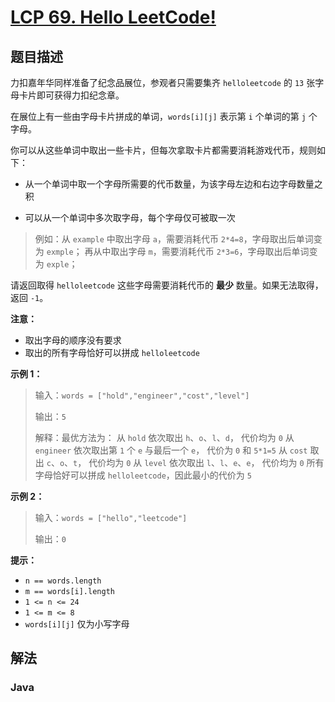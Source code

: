 # [LCP 69. Hello LeetCode!](https://leetcode.cn/problems/rMeRt2)

## 题目描述

<!-- 这里写题目描述 -->

力扣嘉年华同样准备了纪念品展位，参观者只需要集齐 `helloleetcode` 的 `13` 张字母卡片即可获得力扣纪念章。

在展位上有一些由字母卡片拼成的单词，`words[i][j]` 表示第 `i` 个单词的第 `j` 个字母。

你可以从这些单词中取出一些卡片，但每次拿取卡片都需要消耗游戏代币，规则如下：

-   从一个单词中取一个字母所需要的代币数量，为该字母左边和右边字母数量之积

-   可以从一个单词中多次取字母，每个字母仅可被取一次

> 例如：从 `example` 中取出字母 `a`，需要消耗代币 `2*4=8`，字母取出后单词变为 `exmple`；
> 再从中取出字母 `m`，需要消耗代币 `2*3=6`，字母取出后单词变为 `exple`；

请返回取得 `helloleetcode` 这些字母需要消耗代币的 **最少** 数量。如果无法取得，返回 `-1`。

**注意：**

-   取出字母的顺序没有要求
-   取出的所有字母恰好可以拼成 `helloleetcode`

**示例 1：**

> 输入：`words = ["hold","engineer","cost","level"]`
>
> 输出：`5`
>
> 解释：最优方法为：
> 从 `hold` 依次取出 `h`、`o`、`l`、`d`， 代价均为 `0`
> 从 `engineer` 依次取出第 `1` 个 `e` 与最后一个 `e`， 代价为 `0` 和 `5*1=5`
> 从 `cost` 取出 `c`、`o`、`t`， 代价均为 `0`
> 从 `level` 依次取出 `l`、`l`、`e`、`e`， 代价均为 `0`
> 所有字母恰好可以拼成 `helloleetcode`，因此最小的代价为 `5`

**示例 2：**

> 输入：`words = ["hello","leetcode"]`
>
> 输出：`0`

**提示：**

-   `n == words.length`
-   `m == words[i].length`
-   `1 <= n <= 24`
-   `1 <= m <= 8`
-   `words[i][j]` 仅为小写字母

## 解法

### **Java**

```java

```
